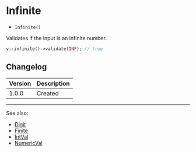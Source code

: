 # Infinite

- `Infinite()`

Validates if the input is an infinite number.

```php
v::infinite()->validate(INF); // true
```

## Changelog

Version | Description
--------|-------------
  1.0.0 | Created

***
See also:

  * [Digit](Digit.md)
  * [Finite](Finite.md)
  * [IntVal](IntVal.md)
  * [NumericVal](NumericVal.md)

